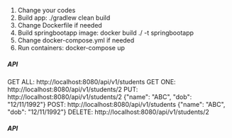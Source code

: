 1. Change your codes
2. Build app: ./gradlew clean build
3. Change Dockerfile if needed
4. Build springbootapp image: docker build ./ -t springbootapp
5. Change docker-compose.yml if needed
6. Run containers: docker-compose up



##### API ####
GET ALL: http://localhost:8080/api/v1/students
GET ONE: http://localhost:8080/api/v1/students/2
PUT: http://localhost:8080/api/v1/students/2 {"name": "ABC", "dob": "12/11/1992"}
POST: http://localhost:8080/api/v1/students {"name": "ABC", "dob": "12/11/1992"}
DELETE: http://localhost:8080/api/v1/students/2
##### API ####
 
